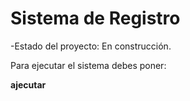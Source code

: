 <h1> Sistema de Registro</h1>

-Estado del proyecto: En construcción.

Para ejecutar el sistema debes poner:

**ajecutar**
